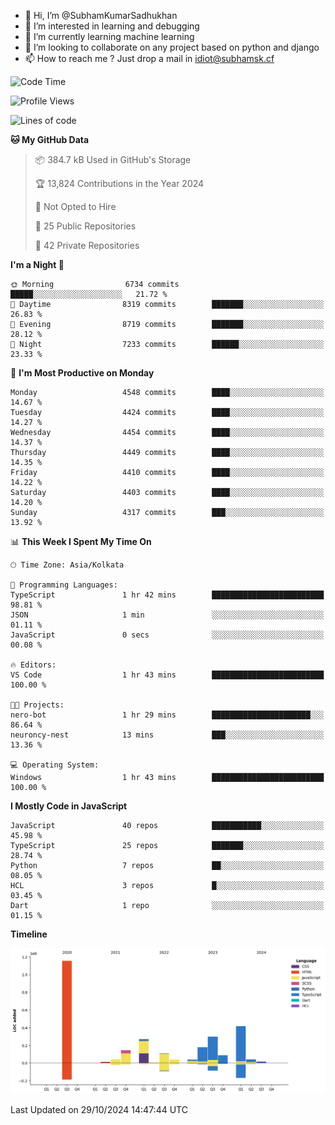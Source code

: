- 👋 Hi, I’m @SubhamKumarSadhukhan
- 👀 I’m interested in learning and debugging
- 🌱 I’m currently learning machine learning
- 💞️ I’m looking to collaborate on any project based on python and django
- 📫 How to reach me ?
      Just drop a mail in idiot@subhamsk.cf

<!---
SubhamKumarSadhukhan/SubhamKumarSadhukhan is a ✨ special ✨ repository because its `README.md` (this file) appears on your GitHub profile.
You can click the Preview link to take a look at your changes.
--->


<!--START_SECTION:waka-->
![Code Time](http://img.shields.io/badge/Code%20Time-2%2C575%20hrs%2033%20mins-blue)

![Profile Views](http://img.shields.io/badge/Profile%20Views-4-blue)

![Lines of code](https://img.shields.io/badge/From%20Hello%20World%20I%27ve%20Written-2.8%20million%20lines%20of%20code-blue)

**🐱 My GitHub Data** 

> 📦 384.7 kB Used in GitHub's Storage 
 > 
> 🏆 13,824 Contributions in the Year 2024
 > 
> 🚫 Not Opted to Hire
 > 
> 📜 25 Public Repositories 
 > 
> 🔑 42 Private Repositories 
 > 
**I'm a Night 🦉** 

```text
🌞 Morning                6734 commits        █████░░░░░░░░░░░░░░░░░░░░   21.72 % 
🌆 Daytime                8319 commits        ███████░░░░░░░░░░░░░░░░░░   26.83 % 
🌃 Evening                8719 commits        ███████░░░░░░░░░░░░░░░░░░   28.12 % 
🌙 Night                  7233 commits        ██████░░░░░░░░░░░░░░░░░░░   23.33 % 
```
📅 **I'm Most Productive on Monday** 

```text
Monday                   4548 commits        ████░░░░░░░░░░░░░░░░░░░░░   14.67 % 
Tuesday                  4424 commits        ████░░░░░░░░░░░░░░░░░░░░░   14.27 % 
Wednesday                4454 commits        ████░░░░░░░░░░░░░░░░░░░░░   14.37 % 
Thursday                 4449 commits        ████░░░░░░░░░░░░░░░░░░░░░   14.35 % 
Friday                   4410 commits        ████░░░░░░░░░░░░░░░░░░░░░   14.22 % 
Saturday                 4403 commits        ████░░░░░░░░░░░░░░░░░░░░░   14.20 % 
Sunday                   4317 commits        ███░░░░░░░░░░░░░░░░░░░░░░   13.92 % 
```


📊 **This Week I Spent My Time On** 

```text
🕑︎ Time Zone: Asia/Kolkata

💬 Programming Languages: 
TypeScript               1 hr 42 mins        █████████████████████████   98.81 % 
JSON                     1 min               ░░░░░░░░░░░░░░░░░░░░░░░░░   01.11 % 
JavaScript               0 secs              ░░░░░░░░░░░░░░░░░░░░░░░░░   00.08 % 

🔥 Editors: 
VS Code                  1 hr 43 mins        █████████████████████████   100.00 % 

🐱‍💻 Projects: 
nero-bot                 1 hr 29 mins        ██████████████████████░░░   86.64 % 
neuroncy-nest            13 mins             ███░░░░░░░░░░░░░░░░░░░░░░   13.36 % 

💻 Operating System: 
Windows                  1 hr 43 mins        █████████████████████████   100.00 % 
```

**I Mostly Code in JavaScript** 

```text
JavaScript               40 repos            ███████████░░░░░░░░░░░░░░   45.98 % 
TypeScript               25 repos            ███████░░░░░░░░░░░░░░░░░░   28.74 % 
Python                   7 repos             ██░░░░░░░░░░░░░░░░░░░░░░░   08.05 % 
HCL                      3 repos             █░░░░░░░░░░░░░░░░░░░░░░░░   03.45 % 
Dart                     1 repo              ░░░░░░░░░░░░░░░░░░░░░░░░░   01.15 % 
```



**Timeline**

![Lines of Code chart](https://raw.githubusercontent.com/SubhamKumarSadhukhan/SubhamKumarSadhukhan/main/assets/bar_graph.png)


 Last Updated on 29/10/2024 14:47:44 UTC
<!--END_SECTION:waka-->
